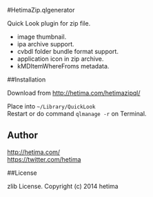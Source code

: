 #HetimaZip.qlgenerator

Quick Look plugin for zip file.

- image thumbnail. 
- ipa archive support.
- cvbdl folder bundle format support. 
- application icon in zip archive.
- kMDItemWhereFroms metadata. 

##Installation

Download from http://hetima.com/hetimazipql/

Place into `~/Library/QuickLook`  
Restart or do command `qlmanage -r` on Terminal.


## Author

http://hetima.com/  
https://twitter.com/hetima

##License

zlib License. Copyright (c) 2014 hetima
